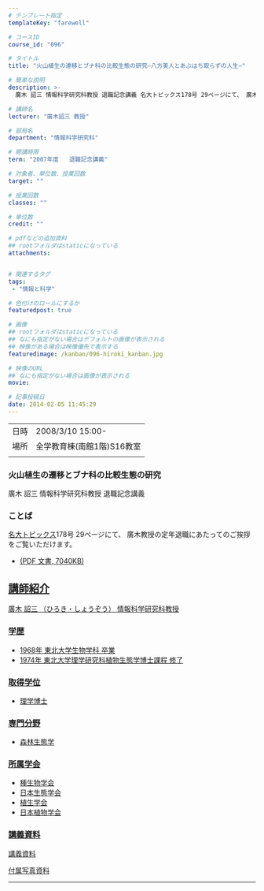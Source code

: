 ```yaml
---
# テンプレート指定
templateKey: "farewell"

# コースID
course_id: "096"

# タイトル
title: "火山植生の遷移とブナ科の比較生態の研究−八方美人とあぶはち取らずの人生−"

# 簡単な説明
description: >-
  廣木 詔三 情報科学研究科教授 退職記念講義 名大トピックス178号 29ページにて、 廣木教授の定年退職にあたってのご挨拶をご覧いただけます。   * ....

# 講師名
lecturer: "廣木詔三 教授"

# 部局名
department: "情報科学研究科"

# 開講時限
term: "2007年度	退職記念講義"

# 対象者、単位数、授業回数
target: ""

# 授業回数
classes: ""

# 単位数
credit: ""

# pdfなどの追加資料
## rootフォルダはstaticになっている
attachments:


# 関連するタグ
tags:
 - "情報と科学"

# 色付けのロールにするか
featuredpost: true

# 画像
## rootフォルダはstaticになっている
## なにも指定がない場合はデフォルトの画像が表示される
## 映像がある場合は映像優先で表示する
featuredimage: /kanban/096-hiroki_kanban.jpg

# 映像のURL
## なにも指定がない場合は画像が表示される
movie: 

# 記事投稿日
date: 2014-02-05 11:45:29
---
```


|   |   |
|---|---|
| 日時 | 2008/3/10  15:00- |
| 場所 | 全学教育棟(南館1階)S16教室 |
|   |   |


### 火山植生の遷移とブナ科の比較生態の研究

廣木 詔三 情報科学研究科教授 退職記念講義

### ことば

[名大トピックス](http://www.nagoya-u.ac.jp/about-nu/public-relations/publication/topics-archive.html)178号 29ページにて、 廣木教授の定年退職にあたってのご挨拶をご覧いただけます。

* <a href="http://www.nagoya-u.ac.jp/about-nu/public-relations/publication/upload_images/no178.pdf#retirement" target="_blank" width="640" height="360" frameborder="0" allowfullscreen></iframe> (PDF 文書, 7040KB)


## 講師紹介

廣木 詔三 （ひろき・しょうぞう） 情報科学研究科教授

### 学歴

* 1968年 東北大学生物学科 卒業
* 1974年 東北大学理学研究科植物生態学博士課程 修了

### 取得学位

* 理学博士

### 専門分野

* 森林生態学

### 所属学会

* 種生物学会
* 日本生態学会
* 植生学会
* 日本植物学会


### 講義資料

[講義資料](https://ocw.nagoya-u.jp/files/96/hiroki_lect.pdf) 

[付属写真資料](https://ocw.nagoya-u.jp/files/96/hiroki_picture.pdf) 

-----